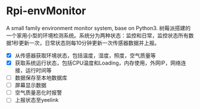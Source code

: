 # Rpi-envMonitor
A small family environment monitor system, base on Python3.
树莓派搭建的一个家用小型的环境检测系统。系统分为两种状态：监控和日常，监控状态所有数据1秒更新一次，日常状态则每10分钟更新一次传感器数据并上报。

- [x] 从传感器获取环境状态，包括温度，湿度，照度，空气质量等
- [x] 获取系统运行状态，包括CPU温度和Loading，内存使用，外网IP，网络连接，运行时间等
- [ ] 数据保存至本地数据库
- [ ] 屏幕显示数据
- [ ] 空气质量恶化时报警
- [ ] 上报状态至yeelink
